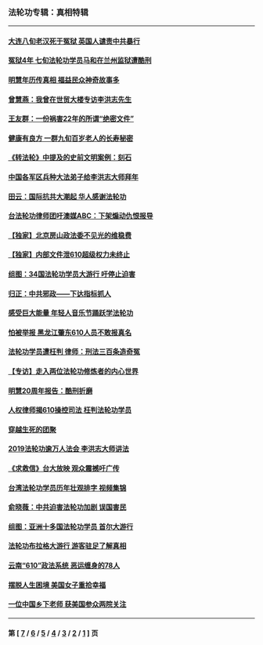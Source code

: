 ### 法轮功专辑：真相特辑
---
#### [大连八旬老汉死于冤狱 英国人谴责中共暴行](../../pages/nf4389/n13480118.md?02200430) 
#### [冤狱4年 七旬法轮功学员马和在兰州监狱遭酷刑](../../pages/nf4389/n13304688.md?02200430) 
#### [明慧年历传真相 福益民众神奇故事多](../../pages/nf4389/n13294545.md?02200430) 
#### [曾慧燕：我曾在世贸大楼专访李洪志先生](../../pages/nf4389/n12898729.md?02200430) 
#### [王友群：一份祸害22年的所谓“绝密文件”](../../pages/nf4389/n12871750.md?02200430) 
#### [健康有良方 一群九旬百岁老人的长寿秘密](../../pages/nf4389/n12847475.md?02200430) 
#### [《转法轮》中提及的史前文明案例：刻石](../../pages/nf4389/n12758577.md?02200430) 
#### [中国各军区兵种大法弟子给李洪志大师拜年](../../pages/nf4389/n12750047.md?02200430) 
#### [田云：国际抗共大潮起 华人感谢法轮功](../../pages/nf4389/n12357708.md?02200430) 
#### [台法轮功律师团吁澳媒ABC：下架煽动仇恨报导](../../pages/nf4389/n12279917.md?02200430) 
#### [【独家】北京房山政法委不见光的维稳费](../../pages/nf4389/n12031979.md?02200430) 
#### [【独家】内部文件泄610超级权力未终止](../../pages/nf4389/n12023895.md?02200430) 
#### [组图：34国法轮功学员大游行 吁停止迫害](../../pages/nf4389/n11492658.md?02200430) 
#### [归正：中共邪政——下达指标抓人](../../pages/nf4389/n11474770.md?02200430) 
#### [感受巨大能量 年轻人音乐节踊跃学法轮功](../../pages/nf4389/n11441981.md?02200430) 
#### [怕被举报 黑龙江肇东610人员不敢报真名](../../pages/nf4389/n11436499.md?02200430) 
#### [法轮功学员遭枉判 律师：刑法三百条造奇冤](../../pages/nf4389/n11433943.md?02200430) 
#### [【专访】走入两位法轮功修炼者的内心世界](../../pages/nf4389/n11415623.md?02200430) 
#### [明慧20周年报告：酷刑折磨](../../pages/nf4389/n11387954.md?02200430) 
#### [人权律师揭610操控司法 枉判法轮功学员](../../pages/nf4389/n11313370.md?02200430) 
#### [穿越生死的团聚](../../pages/nf4389/n11258922.md?02200430) 
#### [2019法轮功逾万人法会 李洪志大师讲法](../../pages/nf4389/n11265303.md?02200430) 
#### [《求救信》台大放映 观众震撼吁广传](../../pages/nf4389/n10922251.md?02200430) 
#### [台湾法轮功学员历年壮观排字 视频集锦](../../pages/nf4389/n10878789.md?02200430) 
#### [俞晓薇：中共迫害法轮功加剧 误国害民](../../pages/nf4389/n10859260.md?02200430) 
#### [组图：亚洲十多国法轮功学员 首尔大游行](../../pages/nf4389/n10781149.md?02200430) 
#### [法轮功布拉格大游行 游客驻足了解真相](../../pages/nf4389/n10749360.md?02200430) 
#### [云南“610”政法系统 恶运缠身的78人](../../pages/nf4389/n10747534.md?02200430) 
#### [摆脱人生困境 美国女子重拾幸福](../../pages/nf4389/n10688678.md?02200430) 
#### [一位中国乡下老师 获美国参众两院关注](../../pages/nf4389/n10683927.md?02200430) 

---
#### 第 [ [7](./7.md?02200430) / [6](./6.md?02200430) / [5](./5.md?02200430) / [4](./4.md?02200430) / [3](./3.md?02200430) / [2](./2.md?02200430) / [1](./1.md?02200430) ] 页
